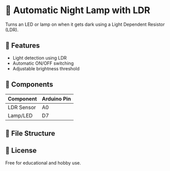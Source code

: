 # 🌙 Automatic Night Lamp with LDR

Turns an LED or lamp on when it gets dark using a Light Dependent Resistor (LDR).

## 🧠 Features
- Light detection using LDR
- Automatic ON/OFF switching
- Adjustable brightness threshold

## 🧰 Components
| Component   | Arduino Pin |
|------------|-------------|
| LDR Sensor | A0          |
| Lamp/LED   | D7          |

## 📁 File Structure


## 📜 License
Free for educational and hobby use.
